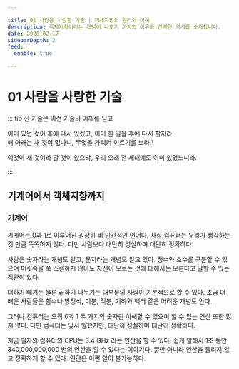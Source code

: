 ```yaml
---

title: 01 사람을 사랑한 기술 | 객체지향의 원리와 이해
description: 객체지향이라는 개념이 나오기 까지의 이유와 간략한 역사를 소개합니다.
date: 2020-02-17
sidebarDepth: 2
feed:
  enable: true

---
```


# 01 사람을 사랑한 기술

::: tip 신 기술은 이전 기술의 어깨를 딛고

이미 있던 것이 후에 다시 있겠고, 이미 한 일을 후에 다시 할지라.\
해 아래는 새 것이 없나니, 무엇을 가리켜 이르기를 보라.\

이것이 새 것이라 할 것이 있으랴, 우리 오래 전 세대에도 이미 있었느니라.

:::

## 기계어에서 객체지향까지

### 기계어

기계어는 0과 1로 이루어진 굉장히 비 인간적인 언어다.
사실 컴퓨터는 우리가 생각하는 것 만큼 똑똑하지 않다.
다만 사람보다 대단히 성실하며 대단히 정확하다.

사람은 숫자라는 개념도 알고, 문자라는 개념도 알고 있다.
정수와 소수를 구분할 수 있으며 머릿속을 쭉 스캔하지 않아도 자신이 모르는 것에 대해서는 모른다고 말할 수 있는 직관이 있다.

더하기 빼기는 물론 곱하기 나누기는 대부분의 사람이 기본적으로 할 수 있다.
조금 더 배운 사람들은 함수나 방정식, 미분, 적분, 기하와 벡터 같은 어려운 개념도 안다.

그러나 컴퓨터는 오직 0과 1 두 가지의 숫자만 이해할 수 있으며 할 수 있는 연산 또한 많지 않다.
다만 컴퓨터는 앞서 말했지만, 대단히 성실하며 대단히 정확하다.

지금 필자의 컴퓨터의 CPU는 3.4 GHz 라는 연산을 할 수 있다.
쉽게 말해서 1초 동안 340,000,000,000 번의 연산을 할 수 있다는 이야기다.
뿐만 아니라 연산을 틀리지 않고 정확하게 할 수 있다.
인간은 이런 일이 불가능하다.

